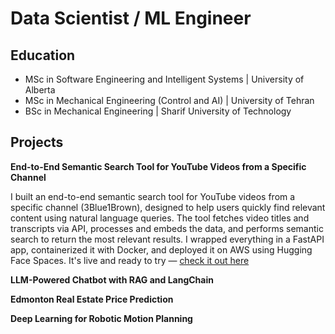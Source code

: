 # Data Scientist / ML Engineer

## Education
- MSc in Software Engineering and Intelligent Systems | University of Alberta
- MSc in Mechanical Engineering (Control and AI) | University of Tehran
- BSc in Mechanical Engineering | Sharif University of Technology

## Projects
**End-to-End Semantic Search Tool for YouTube Videos from a Specific Channel**

I built an end-to-end semantic search tool for YouTube videos from a specific channel (3Blue1Brown), designed to help users quickly find relevant content using natural language queries. The tool fetches video titles and transcripts via API, processes and embeds the data, and performs semantic search to return the most relevant results. I wrapped everything in a FastAPI app, containerized it with Docker, and deployed it on AWS using Hugging Face Spaces. It's live and ready to try — [check it out here](https://huggingface.co/spaces/masamadikh/YouTubeSemanticSearch)

**LLM-Powered Chatbot with RAG and LangChain**

**Edmonton Real Estate Price Prediction**

**Deep Learning for Robotic Motion Planning**
